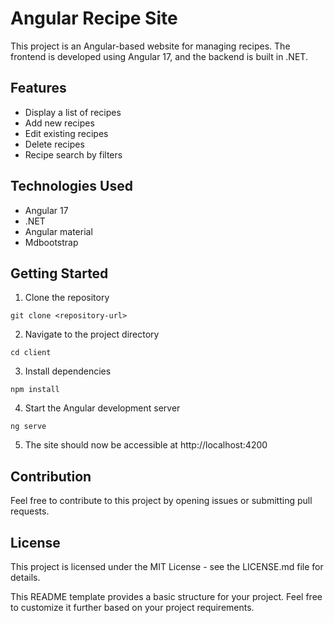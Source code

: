 

# Angular Recipe Site

This project is an Angular-based website for managing recipes. The frontend is developed using Angular 17, and the backend is built in .NET.

## Features
- Display a list of recipes
- Add new recipes
- Edit existing recipes
- Delete recipes 
- Recipe search by filters

## Technologies Used
- Angular 17
- .NET
- Angular material
- Mdbootstrap

## Getting Started
1. Clone the repository
```
git clone <repository-url>
```
2. Navigate to the project directory
```
cd client
```
3. Install dependencies
```
npm install
```
4. Start the Angular development server
```
ng serve
```
5. The site should now be accessible at http://localhost:4200

## Contribution
Feel free to contribute to this project by opening issues or submitting pull requests.

## License
This project is licensed under the MIT License - see the LICENSE.md file for details.

This README template provides a basic structure for your project. Feel free to customize it further based on your project requirements.
